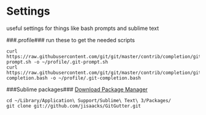 Settings
========

useful settings for things like bash prompts and sublime text

###.profile###
run these to get the needed scripts
```
curl https://raw.githubusercontent.com/git/git/master/contrib/completion/git-prompt.sh -o ~/profile/.git-prompt.sh
curl https://raw.githubusercontent.com/git/git/master/contrib/completion/git-completion.bash -o ~/profile/.git-completion.bash
```
###Sublime packages###
[Download Package Manager](https://sublime.wbond.net/installation)
```
cd ~/Library/Application\ Support/Sublime\ Text\ 3/Packages/
git clone git://github.com/jisaacks/GitGutter.git
```
